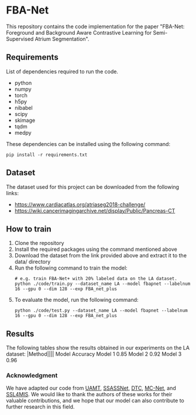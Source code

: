 # FBA-Net

This repository contains the code implementation for the paper "FBA-Net: Foreground and Background Aware Contrastive Learning for Semi-Supervised Atrium Segmentation".

## Requirements

List of dependencies required to run the code.

- python
- numpy
- torch
- h5py
- nibabel
- scipy
- skimage
- tqdm
- medpy

These dependencies can be installed using the following command:

    pip install -r requirements.txt

## Dataset

The dataset used for this project can be downloaded from the following links:

- https://www.cardiacatlas.org/atriaseg2018-challenge/
- https://wiki.cancerimagingarchive.net/display/Public/Pancreas-CT

## How to train

1. Clone the repository
2. Install the required packages using the command mentioned above
3. Download the dataset from the link provided above and extract it to the data/ directory
4. Run the following command to train the model:
   ```console
   # e.g. train FBA-Net+ with 20% labeled data on the LA dataset.
   python ./code/train.py --dataset_name LA --model fbapnet --labelnum 16 --gpu 0 --dim 128 --exp FBA_net_plus
   ```
5. To evaluate the model, run the following command:
   ```console
   python ./code/test.py --dataset_name LA --model fbapnet --labelnum 16 --gpu 0 --dim 128 --exp FBA_net_plus
   ```

## Results

The following tables show the results obtained in our experiments on the LA dataset:
|Method||||
Model Accuracy
Model 1 0.85
Model 2 0.92
Model 3 0.96

### Acknowledgment

We have adapted our code from [UAMT](https://github.com/yulequan/UA-MT), [SSASSNet](https://github.com/kleinzcy/SASSnet), [DTC](https://github.com/HiLab-git/DTC), [MC-Net](https://github.com/ycwu1997/MC-Net), and [SSL4MIS](https://github.com/HiLab-git/SSL4MIS). We would like to thank the authors of these works for their valuable contributions, and we hope that our model can also contribute to further research in this field.
